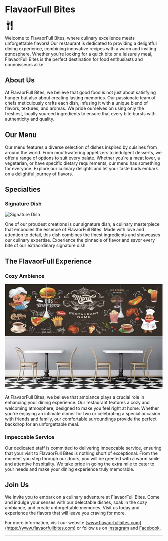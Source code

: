 
# FlavaorFull Bites

![FlavaorFull Bites Logo](imges/restaurant-15.svg)

Welcome to FlavaorFull Bites, where culinary excellence meets unforgettable flavors! Our restaurant is dedicated to providing a delightful dining experience, combining innovative recipes with a warm and inviting atmosphere. Whether you're looking for a quick bite or a leisurely meal, FlavaorFull Bites is the perfect destination for food enthusiasts and connoisseurs alike.

## About Us

At FlavaorFull Bites, we believe that good food is not just about satisfying hunger but also about creating lasting memories. Our passionate team of chefs meticulously crafts each dish, infusing it with a unique blend of flavors, textures, and aromas. We pride ourselves on using only the freshest, locally sourced ingredients to ensure that every bite bursts with authenticity and quality.

## Our Menu

Our menu features a diverse selection of dishes inspired by cuisines from around the world. From mouthwatering appetizers to indulgent desserts, we offer a range of options to suit every palate. Whether you're a meat lover, a vegetarian, or have specific dietary requirements, our menu has something for everyone. Explore our culinary delights and let your taste buds embark on a delightful journey of flavors.

## Specialties

### Signature Dish

![Signature Dish](images/signature_dish.jpg)

One of our proudest creations is our signature dish, a culinary masterpiece that embodies the essence of FlavaorFull Bites. Made with love and attention to detail, this dish combines the finest ingredients and showcases our culinary expertise. Experience the pinnacle of flavor and savor every bite of our extraordinary signature dish.

## The FlavaorFull Experience

### Cozy Ambience

![Cozy Ambience](imges/wallp.jpg)

At FlavaorFull Bites, we believe that ambiance plays a crucial role in enhancing your dining experience. Our restaurant features a cozy and welcoming atmosphere, designed to make you feel right at home. Whether you're enjoying an intimate dinner for two or celebrating a special occasion with friends and family, our comfortable surroundings provide the perfect backdrop for an unforgettable meal.

### Impeccable Service

Our dedicated staff is committed to delivering impeccable service, ensuring that your visit to FlavaorFull Bites is nothing short of exceptional. From the moment you step through our doors, you will be greeted with a warm smile and attentive hospitality. We take pride in going the extra mile to cater to your needs and make your dining experience truly memorable.

## Join Us

We invite you to embark on a culinary adventure at FlavaorFull Bites. Come and indulge your senses with our delectable dishes, soak in the cozy ambiance, and create unforgettable memories. Visit us today and experience the flavors that will leave you craving for more.

For more information, visit our website [www.flavaorfullbites.com](https://www.flavaorfullbites.com) or follow us on [Instagram](https://www.instagram.com/flavaorfullbites) and [Facebook](https://www.facebook.com/flavaorfullbites).

---

